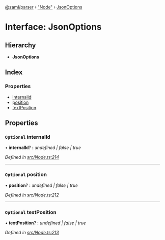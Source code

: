 [@zaml/parser](../README.md) › ["Node"](../modules/_node_.md) › [JsonOptions](_node_.jsonoptions.md)

# Interface: JsonOptions

## Hierarchy

* **JsonOptions**

## Index

### Properties

* [internalId](_node_.jsonoptions.md#optional-internalid)
* [position](_node_.jsonoptions.md#optional-position)
* [textPosition](_node_.jsonoptions.md#optional-textposition)

## Properties

### `Optional` internalId

• **internalId**? : *undefined | false | true*

*Defined in [src/Node.ts:214](https://github.com/nexushubs/zaml-lang/blob/4389e8b/packages/zaml-parser/src/Node.ts#L214)*

___

### `Optional` position

• **position**? : *undefined | false | true*

*Defined in [src/Node.ts:212](https://github.com/nexushubs/zaml-lang/blob/4389e8b/packages/zaml-parser/src/Node.ts#L212)*

___

### `Optional` textPosition

• **textPosition**? : *undefined | false | true*

*Defined in [src/Node.ts:213](https://github.com/nexushubs/zaml-lang/blob/4389e8b/packages/zaml-parser/src/Node.ts#L213)*
